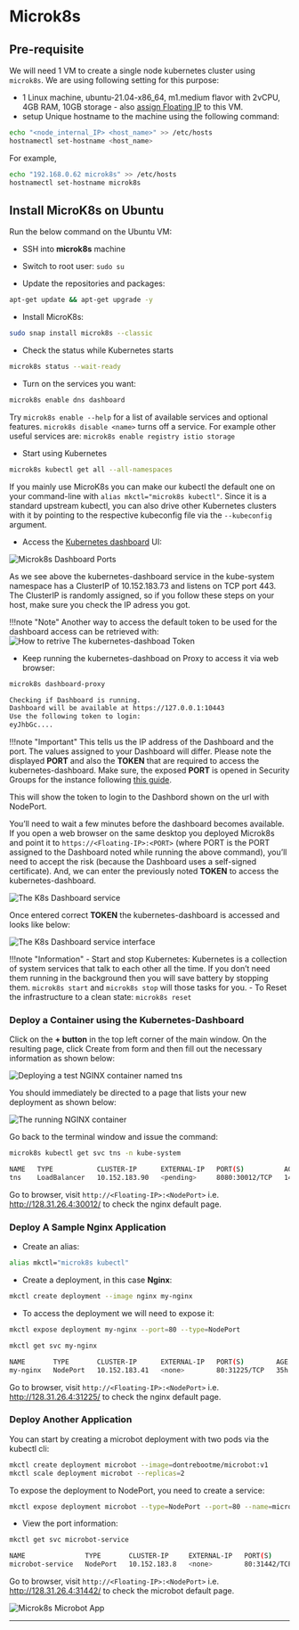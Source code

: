 # Microk8s

## Pre-requisite

We will need 1 VM to create a single node kubernetes cluster using `microk8s`.
We are using following setting for this purpose:

- 1 Linux machine, ubuntu-21.04-x86_64, m1.medium flavor with 2vCPU,
4GB RAM, 10GB storage - also [assign Floating IP](../../openstack/create-and-connect-to-the-VM/assign-a-floating-IP.md)
 to this VM.
- setup Unique hostname to the machine using the following command:

```sh
echo "<node_internal_IP> <host_name>" >> /etc/hosts
hostnamectl set-hostname <host_name>
```

For example,

```sh
echo "192.168.0.62 microk8s" >> /etc/hosts
hostnamectl set-hostname microk8s
```

## Install MicroK8s on Ubuntu

Run the below command on the Ubuntu VM:

- SSH into **microk8s** machine
- Switch to root user: `sudo su`

- Update the repositories and packages:

```sh
apt-get update && apt-get upgrade -y
```

- Install MicroK8s:

```sh
sudo snap install microk8s --classic
```

- Check the status while Kubernetes starts

```sh
microk8s status --wait-ready
```

- Turn on the services you want:

```sh
microk8s enable dns dashboard
```

Try `microk8s enable --help` for a list of available services and optional features.
`microk8s disable <name>` turns off a service. For example other useful services
are: `microk8s enable registry istio storage`

- Start using Kubernetes

```sh
microk8s kubectl get all --all-namespaces
```

If you mainly use MicroK8s you can make our kubectl the default one on your command-line
with `alias mkctl="microk8s kubectl"`. Since it is a standard upstream kubectl, you
can also drive other Kubernetes clusters with it by pointing to the respective kubeconfig
file via the `--kubeconfig` argument.

- Access the [Kubernetes dashboard](https://kubernetes.io/docs/tasks/access-application-cluster/web-ui-dashboard/)
UI:

![Microk8s Dashboard Ports](images/microk8s_dashboard_ports.png)

As we see above the kubernetes-dashboard service in the kube-system namespace has
a ClusterIP of 10.152.183.73 and listens on TCP port 443. The ClusterIP is randomly
assigned, so if you follow these steps on your host, make sure you check the IP
adress you got.

!!!note "Note"
    Another way to access the default token to be used for the dashboard access
    can be retrieved with:
    ![How to retrive The kubernetes-dashboad Token](images/k8s-dasboard-retrive-token.png)

- Keep running the kubernetes-dashboad on Proxy to access it via web browser:

```sh
microk8s dashboard-proxy

Checking if Dashboard is running.
Dashboard will be available at https://127.0.0.1:10443
Use the following token to login:
eyJhbGc....
```

!!!note "Important"
    This tells us the IP address of the Dashboard and the port. The values assigned
    to your Dashboard will differ. Please note the displayed **PORT** and also the
    **TOKEN** that are required to access the kubernetes-dashboard. Make sure, the
    exposed **PORT** is opened in Security Groups for the instance following
    [this guide](../../openstack/access-and-security/security-groups.md).

This will show the token to login to the Dashbord shown on the url with NodePort.

You’ll need to wait a few minutes before the dashboard becomes available. If you
open a web browser on the same desktop you deployed Microk8s and point it to
`https://<Floating-IP>:<PORT>` (where PORT is the PORT assigned to the Dashboard
noted while running the above command), you’ll need to accept the risk
(because the Dashboard uses a self-signed certificate). And, we can enter the previously
noted **TOKEN** to access the kubernetes-dashboard.

![The K8s Dashboard service](images/k8s-dashboard.jpg)

Once entered correct **TOKEN** the kubernetes-dashboard is accessed and looks
like below:

![The K8s Dashboard service interface](images/the_k8s_dashboard.png)

!!!note "Information"
    - Start and stop Kubernetes:
    Kubernetes is a collection of system services that talk to each other all the
    time. If you don’t need them running in the background then you will save
    battery by stopping them. `microk8s start` and `microk8s stop` will those
    tasks for you.
    - To Reset the infrastructure to a clean state: `microk8s reset`

### Deploy a Container using the Kubernetes-Dashboard

Click on the **+ button** in the top left corner of the main window. On the resulting
page, click Create from form and then fill out the necessary information as shown
below:

![Deploying a test NGINX container named tns](images/k8s-dashboard-docker-app.jpg)

You should immediately be directed to a page that lists your new deployment as shown
below:

![The running NGINX container](images/running-nginx-container-app.jpg)

Go back to the terminal window and issue the command:

```sh
microk8s kubectl get svc tns -n kube-system

NAME   TYPE           CLUSTER-IP      EXTERNAL-IP   PORT(S)          AGE
tns    LoadBalancer   10.152.183.90   <pending>     8080:30012/TCP   14m
```

Go to browser, visit `http://<Floating-IP>:<NodePort>`
i.e. <http://128.31.26.4:30012/> to check the nginx default page.

### Deploy A Sample Nginx Application

- Create an alias:

```sh
alias mkctl="microk8s kubectl"
```

- Create a deployment, in this case **Nginx**:

```sh
mkctl create deployment --image nginx my-nginx
```

- To access the deployment we will need to expose it:

```sh
mkctl expose deployment my-nginx --port=80 --type=NodePort
```

```sh
mkctl get svc my-nginx

NAME       TYPE       CLUSTER-IP      EXTERNAL-IP   PORT(S)        AGE
my-nginx   NodePort   10.152.183.41   <none>        80:31225/TCP   35h
```

Go to browser, visit `http://<Floating-IP>:<NodePort>`
i.e. <http://128.31.26.4:31225/> to check the nginx default page.

### Deploy Another Application

You can start by creating a microbot deployment with two pods via the kubectl cli:

```sh
mkctl create deployment microbot --image=dontrebootme/microbot:v1
mkctl scale deployment microbot --replicas=2
```

To expose the deployment to NodePort, you need to create a service:

```sh
mkctl expose deployment microbot --type=NodePort --port=80 --name=microbot-service
```

- View the port information:

```sh
mkctl get svc microbot-service

NAME               TYPE       CLUSTER-IP     EXTERNAL-IP   PORT(S)        AGE
microbot-service   NodePort   10.152.183.8   <none>        80:31442/TCP   35h
```

Go to browser, visit `http://<Floating-IP>:<NodePort>`
i.e. <http://128.31.26.4:31442/> to check the microbot default page.

![Microk8s Microbot App](images/microk8s_microbot_app.png)

---
